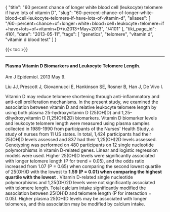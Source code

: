 {
    "title": "60 percent chance of longer white blood cell (leukocyte) telomere if have lots of vitamin D",
    "slug": "60-percent-chance-of-longer-white-blood-cell-leukocyte-telomere-if-have-lots-of-vitamin-d",
    "aliases": [
        "/60+percent+chance+of+longer+white+blood+cell+leukocyte+telomere+if+have+lots+of+vitamin+D+\u2013+May+2013",
        "/4101"
    ],
    "tiki_page_id": 4101,
    "date": "2013-05-11",
    "tags": [
        "genetics",
        "telomere",
        "vitamin d",
        "vitamin d blood test"
    ]
}


{{< toc >}} 

---

#### Plasma Vitamin D Biomarkers and Leukocyte Telomere Length.

Am J Epidemiol. 2013 May 9. 

Liu JJ, Prescott J, Giovannucci E, Hankinson SE, Rosner B, Han J, De Vivo I.

Vitamin D may reduce telomere shortening through anti-inflammatory and anti-cell proliferation mechanisms. In the present study, we examined the association between vitamin D and relative leukocyte telomere length by using both plasma 25-hydroxyvitamin D (25(OH)D) and 1,25-dihydroxyvitamin D (1,25(OH)2D) biomarkers. Vitamin D biomarker levels and leukocyte telomere length were measured using plasma samples collected in 1989-1990 from participants of the Nurses' Health Study, a study of nurses from 11 US states. In total, 1,424 participants had their 25(OH)D levels assessed and 837 had their 1,25(OH)2D levels assessed. Genotyping was performed on 480 participants on 12 single nucleotide polymorphisms in vitamin D-related genes. Linear and logistic regression models were used. Higher 25(OH)D levels were significantly associated with longer telomere length (P for trend = 0.05), and the odds ratio increased from 1.07 (P = 0.65) when comparing the second lowest quartile of 25(OH)D with the lowest to  **1.59 (P = 0.01) when comparing the highest quartile with the lowest** . Vitamin D-related single nucleotide polymorphisms and 1,25(OH)2D levels were not significantly associated with telomere length. Total calcium intake significantly modified the association between 25(OH)D and telomere length (P for interaction = 0.05). Higher plasma 25(OH)D levels may be associated with longer telomeres, and this association may be modified by calcium intake.